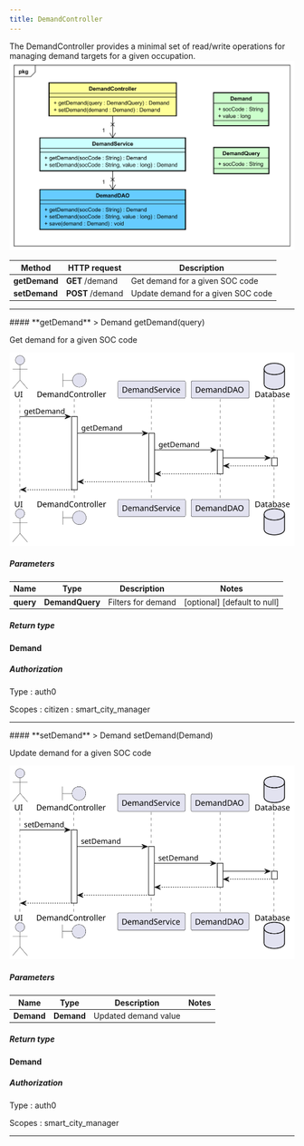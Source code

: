 ```yaml
---
title: DemandController
---
```


The DemandController provides a minimal set of read/write operations for managing demand targets for a given occupation.  ![class diagram](/diagrams/classDiagrams/Demand.svg) 

| Method | HTTP request | Description |
|------------- | ------------- | -------------|
| **getDemand** | **GET** /demand | Get demand for a given SOC code |
| **setDemand** | **POST** /demand | Update demand for a given SOC code |



<hr/>
#### **getDemand**
> Demand getDemand(query)

Get demand for a given SOC code

![sequence diagram](/diagrams/DemandController-getDemand-sequence.svg)

##### Parameters

|Name | Type | Description  | Notes |
|------------- | ------------- | ------------- | -------------|
| **query** | **DemandQuery**| Filters for demand | [optional] [default to null] |

##### Return type

**Demand**

##### Authorization


Type
: auth0

Scopes
: citizen
: smart_city_manager


<hr/>
#### **setDemand**
> Demand setDemand(Demand)

Update demand for a given SOC code

![sequence diagram](/diagrams/DemandController-setDemand-sequence.svg)

##### Parameters

|Name | Type | Description  | Notes |
|------------- | ------------- | ------------- | -------------|
| **Demand** | **Demand**| Updated demand value | |

##### Return type

**Demand**

##### Authorization


Type
: auth0

Scopes
: smart_city_manager

<hr/>